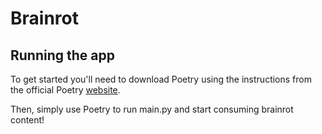# Brainrot

## Running the app

To get started you'll need to download Poetry using the instructions from the official Poetry [website](https://python-poetry.org/).

Then, simply use Poetry to run main.py and start consuming brainrot content!
